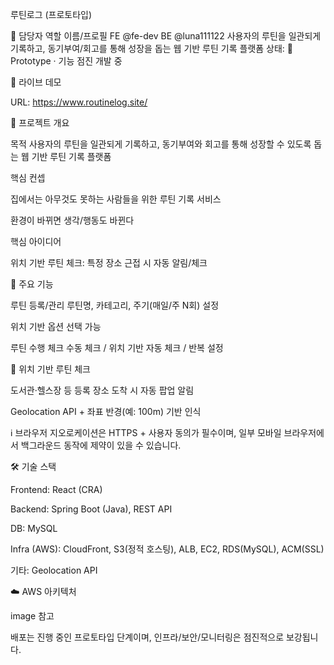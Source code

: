 루틴로그 (프로토타입)

👥 담당자
역할	이름/프로필
FE	@fe-dev
BE	@luna111122
사용자의 루틴을 일관되게 기록하고, 동기부여/회고를 통해 성장을 돕는 웹 기반 루틴 기록 플랫폼 상태: 🚧 Prototype · 기능 점진 개발 중

🔗 라이브 데모

URL: https://www.routinelog.site/

📌 프로젝트 개요

목적 사용자의 루틴을 일관되게 기록하고, 동기부여와 회고를 통해 성장할 수 있도록 돕는 웹 기반 루틴 기록 플랫폼

핵심 컨셉

집에서는 아무것도 못하는 사람들을 위한 루틴 기록 서비스

환경이 바뀌면 생각/행동도 바뀐다

핵심 아이디어

위치 기반 루틴 체크: 특정 장소 근접 시 자동 알림/체크

🧩 주요 기능

루틴 등록/관리
루틴명, 카테고리, 주기(매일/주 N회) 설정

위치 기반 옵션 선택 가능

루틴 수행 체크
수동 체크 / 위치 기반 자동 체크 / 반복 설정

🧭 위치 기반 루틴 체크

도서관·헬스장 등 등록 장소 도착 시 자동 팝업 알림

Geolocation API + 좌표 반경(예: 100m) 기반 인식

ℹ️ 브라우저 지오로케이션은 HTTPS + 사용자 동의가 필수이며, 일부 모바일 브라우저에서 백그라운드 동작에 제약이 있을 수 있습니다.

🛠 기술 스택

Frontend: React (CRA)

Backend: Spring Boot (Java), REST API

DB: MySQL

Infra (AWS): CloudFront, S3(정적 호스팅), ALB, EC2, RDS(MySQL), ACM(SSL)

기타: Geolocation API

☁️ AWS 아키텍처

image
참고

배포는 진행 중인 프로토타입 단계이며, 인프라/보안/모니터링은 점진적으로 보강됩니다.
